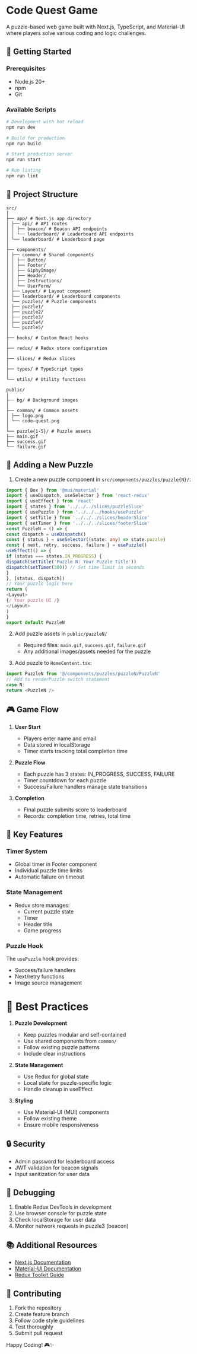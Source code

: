 # Code Quest Game

A puzzle-based web game built with Next.js, TypeScript, and Material-UI where players solve various coding and logic challenges.

## 🚀 Getting Started

### Prerequisites
- Node.js 20+ 
- npm
- Git

### Available Scripts
```bash
# Development with hot reload
npm run dev

# Build for production
npm run build

# Start production server
npm run start

# Run linting
npm run lint
```

## 📁 Project Structure

```
src/
│
├── app/ # Next.js app directory
│ ├── api/ # API routes
│ │ ├── beacon/ # Beacon API endpoints
│ │ └── leaderboard/ # Leaderboard API endpoints
│ └── leaderboard/ # Leaderboard page
│
├── components/
│ ├── common/ # Shared components
│ │ ├── Button/
│ │ ├── Footer/
│ │ ├── GiphyImage/
│ │ ├── Header/
│ │ ├── Instructions/
│ │ └── UserForm/
│ ├── Layout/ # Layout component
│ ├── leaderboard/ # Leaderboard components
│ └── puzzles/ # Puzzle components
│ ├── puzzle1/
│ ├── puzzle2/
│ ├── puzzle3/
│ ├── puzzle4/
│ └── puzzle5/
│
├── hooks/ # Custom React hooks
│
├── redux/ # Redux store configuration
│
├── slices/ # Redux slices
│
├── types/ # TypeScript types
│
└── utils/ # Utility functions

public/
│
├── bg/ # Background images
│
├── common/ # Common assets
│ ├── logo.png
│ └── code-quest.png
│
└── puzzle{1-5}/ # Puzzle assets
├── main.gif
├── success.gif
└── failure.gif
```

## 🧩 Adding a New Puzzle

1. Create a new puzzle component in `src/components/puzzles/puzzle{N}/`:
```typescript
import { Box } from '@mui/material'
import { useDispatch, useSelector } from 'react-redux'
import { useEffect } from 'react'
import { states } from '../../../slices/puzzleSlice'
import { usePuzzle } from '../../../hooks/usePuzzle'
import { setTitle } from '../../../slices/headerSlice'
import { setTimer } from '../../../slices/footerSlice'
const PuzzleN = () => {
const dispatch = useDispatch()
const { status } = useSelector((state: any) => state.puzzle)
const { next, retry, success, failure } = usePuzzle()
useEffect(() => {
if (status === states.IN_PROGRESS) {
dispatch(setTitle('Puzzle N: Your Puzzle Title'))
dispatch(setTimer(300)) // Set time limit in seconds
}
}, [status, dispatch])
// Your puzzle logic here
return (
<Layout>
{/ Your puzzle UI /}
</Layout>
)
}
export default PuzzleN
```

2. Add puzzle assets in `public/puzzleN/`
   - Required files: `main.gif`, `success.gif`, `failure.gif`
   - Any additional images/assets needed for the puzzle

3. Add puzzle to `HomeContent.tsx`:

```typescript
import PuzzleN from '@/components/puzzles/puzzleN/PuzzleN'
// Add to renderPuzzle switch statement
case N:
return <PuzzleN />

```


## 🎮 Game Flow

1. **User Start**
   - Players enter name and email
   - Data stored in localStorage
   - Timer starts tracking total completion time

2. **Puzzle Flow**
   - Each puzzle has 3 states: IN_PROGRESS, SUCCESS, FAILURE
   - Timer countdown for each puzzle
   - Success/Failure handlers manage state transitions

3. **Completion**
   - Final puzzle submits score to leaderboard
   - Records: completion time, retries, total time

## 🔧 Key Features

### Timer System
- Global timer in Footer component
- Individual puzzle time limits
- Automatic failure on timeout

### State Management
- Redux store manages:
  - Current puzzle state
  - Timer
  - Header title
  - Game progress

### Puzzle Hook
The `usePuzzle` hook provides:
- Success/failure handlers
- Next/retry functions
- Image source management


# 📝 Best Practices

1. **Puzzle Development**
   - Keep puzzles modular and self-contained
   - Use shared components from `common/`
   - Follow existing puzzle patterns
   - Include clear instructions

2. **State Management**
   - Use Redux for global state
   - Local state for puzzle-specific logic
   - Handle cleanup in useEffect

3. **Styling**
   - Use Material-UI (MUI) components
   - Follow existing theme
   - Ensure mobile responsiveness

## 🔒 Security

- Admin password for leaderboard access
- JWT validation for beacon signals
- Input sanitization for user data

## 🐛 Debugging

1. Enable Redux DevTools in development
2. Use browser console for puzzle state
3. Check localStorage for user data
4. Monitor network requests in puzzle3 (beacon)

## 📚 Additional Resources

- [Next.js Documentation](https://nextjs.org/docs)
- [Material-UI Documentation](https://mui.com/)
- [Redux Toolkit Guide](https://redux-toolkit.js.org/)

## 🤝 Contributing

1. Fork the repository
2. Create feature branch
3. Follow code style guidelines
4. Test thoroughly
5. Submit pull request

Happy Coding! 🎮✨
